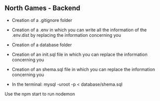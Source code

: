 ## North Games - Backend

- Creation of a .gitignore folder
- Creation of a .env in which you can write all the information of the .env.dist by replacing the information concerning you
- Creation of a database folder
- Creation of an init.sql file in which you can replace the information concerning you
- Creation of an shema.sql file in which you can replace the information concerning you

- In the terminal: mysql -uroot -p < database/shema.sql

Use the npm start to run nodemon
